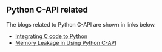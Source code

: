 ## Python C-API related

The blogs related to Python C-API are shown in links below.

- [Integrating C code to Python](https://karenmars.github.io/2024/10/22/Integrate-C.html)
- [Memory Leakage in Using Python C-API](https://karenmars.github.io/2025/01/11/PythonMemory.html)




